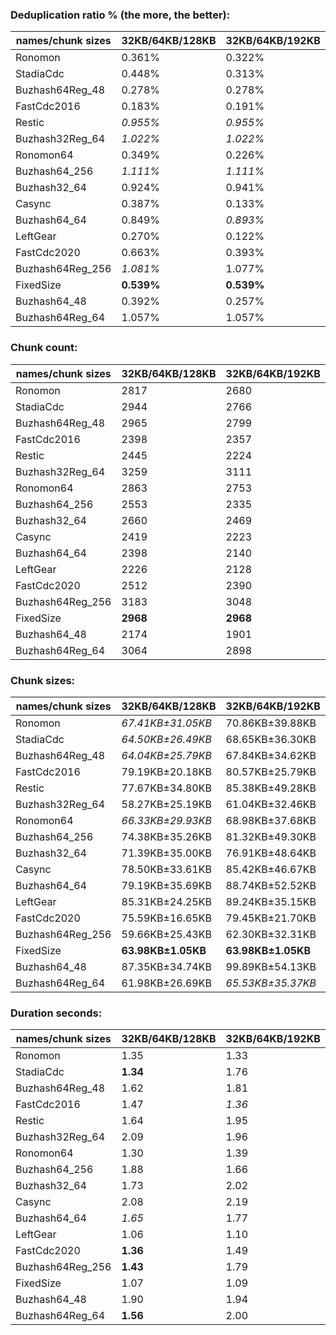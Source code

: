 ### Deduplication ratio % (the more, the better):

| names/chunk sizes | 32KB/64KB/128KB | 32KB/64KB/192KB | 32KB/64KB/256KB | 16KB/64KB/256KB | 32KB/64KB/80KB | 32KB/64KB/96KB | 32KB/64KB/112KB | 48KB/64KB/96KB | 32KB/64KB/320KB | 32KB/64KB/512KB |
| --------------- | ------------- | ------------- | ------------- | ------------- | ------------ | ------------ | ------------- | ------------ | ------------- | ------------- |
| Ronomon         | 0.361%        | 0.322%        | 0.294%        | 0.294%        | **0.701%**   | *0.648%*     | 0.558%        | *0.626%*     | 0.322%        | 0.322%        |
| StadiaCdc       | 0.448%        | 0.313%        | 0.313%        | 0.210%        | **0.777%**   | *0.465%*     | 0.431%        | *0.449%*     | 0.313%        | 0.313%        |
| Buzhash64Reg_48 | 0.278%        | 0.278%        | 0.278%        | *0.286%*      | **0.732%**   | 0.278%       | 0.278%        | *0.334%*     | 0.278%        | 0.278%        |
| FastCdc2016     | 0.183%        | 0.191%        | 0.191%        | 0.191%        | **0.730%**   | *0.462%*     | 0.428%        | *0.614%*     | 0.191%        | 0.191%        |
| Restic          | *0.955%*      | *0.955%*      | *0.955%*      | **1.090%**    | 0.937%       | 0.915%       | 0.924%        | 0.710%       | *0.955%*      | *0.955%*      |
| Buzhash32Reg_64 | *1.022%*      | *1.022%*      | *1.022%*      | **1.258%**    | *1.037%*     | *1.022%*     | *1.022%*      | 0.927%       | *1.022%*      | *1.022%*      |
| Ronomon64       | 0.349%        | 0.226%        | 0.214%        | 0.206%        | **0.616%**   | *0.580%*     | 0.450%        | *0.591%*     | 0.214%        | 0.214%        |
| Buzhash64_256   | *1.111%*      | *1.111%*      | *1.111%*      | **1.326%**    | 1.095%       | *1.111%*     | *1.128%*      | 1.008%       | *1.111%*      | *1.111%*      |
| Buzhash32_64    | 0.924%        | 0.941%        | 0.924%        | **1.166%**    | 0.934%       | *0.958%*     | *0.958%*      | 0.817%       | 0.852%        | 0.941%        |
| Casync          | 0.387%        | 0.133%        | 0.185%        | 0.236%        | **0.691%**   | 0.444%       | *0.539%*      | *0.495%*     | 0.185%        | 0.185%        |
| Buzhash64_64    | 0.849%        | *0.893%*      | 0.832%        | **0.992%**    | 0.792%       | *0.893%*     | 0.809%        | 0.708%       | 0.832%        | 0.832%        |
| LeftGear        | 0.270%        | 0.122%        | 0.261%        | 0.273%        | **0.632%**   | *0.354%*     | *0.295%*      | 0.253%       | 0.127%        | 0.127%        |
| FastCdc2020     | 0.663%        | 0.393%        | 0.258%        | 0.258%        | **0.868%**   | *0.824%*     | 0.692%        | *0.824%*     | 0.191%        | 0.191%        |
| Buzhash64Reg_256 | *1.081%*      | 1.077%        | 1.077%        | **1.317%**    | 1.077%       | 1.077%       | *1.119%*      | 0.802%       | 1.077%        | 1.077%        |
| FixedSize       | **0.539%**    | **0.539%**    | **0.539%**    | **0.539%**    | **0.539%**   | **0.539%**   | **0.539%**    | **0.539%**   | **0.539%**    | **0.539%**    |
| Buzhash64_48    | 0.392%        | 0.257%        | 0.257%        | 0.257%        | **0.614%**   | *0.532%*     | *0.396%*      | 0.385%       | 0.257%        | 0.257%        |
| Buzhash64Reg_64 | 1.057%        | 1.057%        | 1.057%        | **1.271%**    | *1.108%*     | *1.070%*     | 1.057%        | 0.920%       | 1.057%        | 1.057%        |

### Chunk count:

| names/chunk sizes | 32KB/64KB/128KB | 32KB/64KB/192KB | 32KB/64KB/256KB | 16KB/64KB/256KB | 32KB/64KB/80KB | 32KB/64KB/96KB | 32KB/64KB/112KB | 48KB/64KB/96KB | 32KB/64KB/320KB | 32KB/64KB/512KB |
| --------------- | ------------- | ------------- | ------------- | ------------- | ------------ | ------------ | ------------- | ------------ | ------------- | ------------- |
| Ronomon         | 2817          | 2680          | 2647          | *2575*        | 3211         | 3024         | 2896          | **2511**     | 2629          | *2619*        |
| StadiaCdc       | 2944          | 2766          | *2712*        | 2775          | 3492         | 3223         | 3055          | 2976         | *2697*        | **2687**      |
| Buzhash64Reg_48 | 2965          | 2799          | 2760          | *2750*        | 3529         | 3228         | 3074          | 2966         | *2743*        | **2728**      |
| FastCdc2016     | 2398          | 2357          | *2346*        | 2450          | 2647         | 2488         | 2430          | 2438         | *2338*        | **2333**      |
| Restic          | 2445          | 2224          | *2144*        | 2748          | 2995         | 2731         | 2561          | 2374         | *2120*        | **2101**      |
| Buzhash32Reg_64 | 3259          | 3111          | 3089          | 3698          | 3725         | 3488         | 3354          | **3058**     | *3085*        | *3079*        |
| Ronomon64       | 2863          | 2753          | 2722          | *2708*        | 3254         | 3063         | 2937          | **2554**     | 2712          | *2707*        |
| Buzhash64_256   | 2553          | 2335          | *2251*        | 2915          | 3062         | 2821         | 2654          | 2423         | *2218*        | **2197**      |
| Buzhash32_64    | 2660          | 2469          | *2403*        | 3306          | 3171         | 2924         | 2773          | 2492         | *2369*        | **2348**      |
| Casync          | 2419          | 2223          | *2156*        | 2709          | 2960         | 2701         | 2529          | 2364         | *2134*        | **2115**      |
| Buzhash64_64    | 2398          | 2140          | *2052*        | 2605          | 2956         | 2687         | 2518          | 2348         | *2015*        | **1981**      |
| LeftGear        | 2226          | 2128          | *2098*        | 2160          | 2579         | 2396         | 2296          | 2350         | *2081*        | **2065**      |
| FastCdc2020     | 2512          | 2390          | *2360*        | 2465          | 3371         | 2835         | 2602          | 2790         | *2347*        | **2336**      |
| Buzhash64Reg_256 | 3183          | 3048          | *3023*        | 3360          | 3659         | 3441         | 3290          | 3036         | *3017*        | **3014**      |
| FixedSize       | **2968**      | **2968**      | **2968**      | **2968**      | **2968**     | **2968**     | **2968**      | **2968**     | **2968**      | **2968**      |
| Buzhash64_48    | 2174          | 1901          | *1779*        | 2131          | 2813         | 2528         | 2311          | 2274         | *1751*        | **1705**      |
| Buzhash64Reg_64 | 3064          | 2898          | *2857*        | 3061          | 3622         | 3361         | 3197          | 2975         | *2844*        | **2829**      |

### Chunk sizes:

| names/chunk sizes | 32KB/64KB/128KB   | 32KB/64KB/192KB   | 32KB/64KB/256KB   | 16KB/64KB/256KB    | 32KB/64KB/80KB     | 32KB/64KB/96KB     | 32KB/64KB/112KB    | 48KB/64KB/96KB     | 32KB/64KB/320KB   | 32KB/64KB/512KB    |
| --------------- | ----------------- | ----------------- | ----------------- | ------------------ | ------------------ | ------------------ | ------------------ | ------------------ | ----------------- | ------------------ |
| Ronomon         | *67.41KB±31.05KB* | 70.86KB±39.88KB   | 71.74KB±44.59KB   | 73.74KB±46.06KB    | 59.14KB±17.54KB    | **62.80KB±22.85KB** | *65.57KB±27.47KB*  | 75.62KB±17.57KB    | 72.23KB±47.52KB   | 72.51KB±52.76KB    |
| StadiaCdc       | *64.50KB±26.49KB* | 68.65KB±36.30KB   | 70.02KB±41.28KB   | 68.43KB±51.85KB    | 54.38KB±14.36KB    | 58.92KB±18.76KB    | *62.16KB±22.87KB*  | **63.81KB±12.96KB** | 70.41KB±43.46KB   | 70.67KB±46.17KB    |
| Buzhash64Reg_48 | *64.04KB±25.79KB* | 67.84KB±34.62KB   | 68.80KB±38.92KB   | 69.05KB±52.74KB    | 53.81KB±13.89KB    | 58.83KB±18.82KB    | *61.77KB±22.67KB*  | **64.02KB±13.27KB** | 69.23KB±41.34KB   | 69.61KB±45.43KB    |
| FastCdc2016     | 79.19KB±20.18KB   | 80.57KB±25.79KB   | 80.94KB±28.83KB   | *77.51KB±31.09KB*  | **71.74KB±10.42KB** | *76.32KB±14.59KB*  | 78.15KB±18.05KB    | 77.89KB±12.34KB    | 81.22KB±31.50KB   | 81.39KB±35.68KB    |
| Restic          | 77.67KB±34.80KB   | 85.38KB±49.28KB   | 88.57KB±57.65KB   | *69.10KB±57.90KB*  | **63.40KB±17.79KB** | *69.53KB±24.06KB*  | 74.15KB±29.77KB    | 79.99KB±17.65KB    | 89.57KB±61.79KB   | 90.38KB±66.10KB    |
| Buzhash32Reg_64 | 58.27KB±25.19KB   | 61.04KB±32.46KB   | 61.47KB±34.86KB   | 51.35KB±44.62KB    | 50.98KB±14.67KB    | 54.44KB±18.87KB    | 56.62KB±22.29KB    | **62.10KB±13.03KB** | *61.55KB±36.13KB* | *61.67KB±37.55KB*  |
| Ronomon64       | *66.33KB±29.93KB* | 68.98KB±37.68KB   | 69.76KB±41.01KB   | 70.12KB±42.40KB    | 58.36KB±17.22KB    | *62.00KB±22.50KB*  | **64.66KB±26.45KB** | 74.35KB±17.49KB    | 70.02KB±42.75KB   | 70.15KB±45.24KB    |
| Buzhash64_256   | 74.38KB±35.26KB   | 81.32KB±49.30KB   | 84.36KB±58.10KB   | **65.14KB±57.67KB** | *62.02KB±18.16KB*  | *67.31KB±24.52KB*  | 71.55KB±30.08KB    | 78.37KB±18.33KB    | 85.61KB±63.14KB   | 86.43KB±67.02KB    |
| Buzhash32_64    | 71.39KB±35.00KB   | 76.91KB±48.64KB   | 79.02KB±56.17KB   | 57.44KB±55.09KB    | *59.88KB±19.00KB*  | **64.94KB±24.99KB** | *68.48KB±30.42KB*  | 76.20KB±19.12KB    | 80.16KB±61.16KB   | 80.87KB±65.93KB    |
| Casync          | 78.50KB±33.61KB   | 85.42KB±46.67KB   | 88.08KB±54.27KB   | *70.10KB±55.01KB*  | **64.15KB±17.09KB** | *70.30KB±23.19KB*  | 75.09KB±28.51KB    | 80.33KB±17.28KB    | 88.98KB±58.70KB   | 89.78KB±65.10KB    |
| Buzhash64_64    | 79.19KB±35.69KB   | 88.74KB±52.52KB   | 92.54KB±62.77KB   | *72.90KB±63.10KB*  | **64.24KB±17.72KB** | *70.67KB±24.02KB*  | 75.41KB±30.17KB    | 80.87KB±17.47KB    | 94.24KB±69.31KB   | 95.86KB±79.12KB    |
| LeftGear        | 85.31KB±24.25KB   | 89.24KB±35.15KB   | 90.51KB±42.07KB   | 87.91KB±43.64KB    | **73.63KB±9.56KB** | *79.25KB±15.29KB*  | 82.71KB±20.13KB    | *80.81KB±13.02KB*  | 91.25KB±47.44KB   | 91.96KB±57.65KB    |
| FastCdc2020     | 75.59KB±16.65KB   | 79.45KB±21.70KB   | 80.46KB±25.37KB   | 77.04KB±27.98KB    | *56.33KB±15.15KB*  | **66.98KB±14.48KB** | 72.98KB±15.43KB    | *68.06KB±13.31KB*  | 80.91KB±28.36KB   | 81.29KB±32.51KB    |
| Buzhash64Reg_256 | 59.66KB±25.43KB   | 62.30KB±32.31KB   | *62.82KB±34.75KB* | 56.52KB±46.12KB    | 51.90KB±14.43KB    | 55.19KB±18.51KB    | 57.72KB±22.25KB    | 62.55KB±12.68KB    | *62.94KB±35.87KB* | **63.00KB±36.31KB** |
| FixedSize       | **63.98KB±1.05KB** | **63.98KB±1.05KB** | **63.98KB±1.05KB** | **63.98KB±1.05KB** | **63.98KB±1.05KB** | **63.98KB±1.05KB** | **63.98KB±1.05KB** | **63.98KB±1.05KB** | **63.98KB±1.05KB** | **63.98KB±1.05KB** |
| Buzhash64_48    | 87.35KB±34.74KB   | 99.89KB±54.13KB   | 106.74KB±66.41KB  | 89.11KB±68.24KB    | **67.51KB±16.46KB** | *75.12KB±22.98KB*  | *82.17KB±28.98KB*  | 83.51KB±16.52KB    | 108.45KB±73.65KB  | 111.37KB±86.38KB   |
| Buzhash64Reg_64 | 61.98KB±26.69KB   | *65.53KB±35.37KB* | 66.47KB±39.27KB   | *62.04KB±49.95KB*  | 52.43KB±14.38KB    | 56.50KB±18.90KB    | 59.40KB±22.93KB    | **63.83KB±13.33KB** | 66.77KB±41.56KB   | 67.12KB±45.33KB    |

### Duration seconds:

| names/chunk sizes | 32KB/64KB/128KB | 32KB/64KB/192KB | 32KB/64KB/256KB | 16KB/64KB/256KB | 32KB/64KB/80KB | 32KB/64KB/96KB | 32KB/64KB/112KB | 48KB/64KB/96KB | 32KB/64KB/320KB | 32KB/64KB/512KB |
| --------------- | ------------- | ------------- | ------------- | ------------- | ------------ | ------------ | ------------- | ------------ | ------------- | ------------- |
| Ronomon         | 1.35          | 1.33          | 1.50          | 1.53          | 1.36         | 1.38         | 1.36          | **0.87**     | *0.94*        | *0.92*        |
| StadiaCdc       | **1.34**      | 1.76          | 1.72          | 1.91          | *1.64*       | 1.72         | 1.76          | *1.55*       | 1.81          | 1.75          |
| Buzhash64Reg_48 | 1.62          | 1.81          | 1.89          | 2.11          | 1.78         | *1.53*       | 1.91          | **1.31**     | *1.62*        | 2.04          |
| FastCdc2016     | 1.47          | *1.36*        | 1.48          | 1.66          | 1.43         | *1.32*       | 1.57          | 1.42         | 1.49          | **1.13**      |
| Restic          | 1.64          | 1.95          | 1.98          | 2.07          | 1.84         | 1.85         | **1.06**      | *1.33*       | 1.33          | *1.20*        |
| Buzhash32Reg_64 | 2.09          | 1.96          | 1.56          | 1.72          | 1.49         | 1.47         | 1.50          | **0.99**     | *1.07*        | *1.04*        |
| Ronomon64       | 1.30          | 1.39          | 1.52          | 1.64          | **1.23**     | *1.29*       | 1.41          | *1.29*       | 1.55          | 1.64          |
| Buzhash64_256   | 1.88          | 1.66          | 1.86          | 1.97          | **1.16**     | *1.62*       | 1.74          | *1.47*       | 1.82          | 1.88          |
| Buzhash32_64    | 1.73          | 2.02          | 1.89          | 2.00          | *1.60*       | 1.67         | 1.67          | *1.52*       | 1.94          | **1.47**      |
| Casync          | 2.08          | 2.19          | 2.22          | 2.42          | *1.89*       | *1.99*       | 2.05          | **1.74**     | 2.22          | 2.24          |
| Buzhash64_64    | *1.65*        | 1.77          | 1.83          | 2.00          | 1.71         | *1.66*       | 1.73          | **1.49**     | 1.87          | 1.96          |
| LeftGear        | 1.06          | 1.10          | 1.07          | 1.11          | *0.99*       | *1.03*       | 1.06          | **0.96**     | 1.10          | 1.12          |
| FastCdc2020     | **1.36**      | 1.49          | 1.58          | 1.57          | 1.51         | *1.44*       | 1.60          | *1.41*       | 1.65          | 1.69          |
| Buzhash64Reg_256 | **1.43**      | 1.79          | 1.88          | 1.96          | *1.67*       | 1.77         | 1.83          | *1.62*       | 1.87          | 1.95          |
| FixedSize       | 1.07          | 1.09          | 1.09          | 1.11          | *1.06*       | *1.06*       | 1.06          | **1.06**     | 1.20          | 1.46          |
| Buzhash64_48    | 1.90          | 1.94          | 1.89          | 1.94          | **1.04**     | *1.80*       | 1.82          | *1.50*       | 1.88          | 1.83          |
| Buzhash64Reg_64 | **1.56**      | 2.00          | 1.99          | 2.14          | 1.80         | 1.85         | 1.93          | 1.74         | *1.73*        | *1.72*        |
